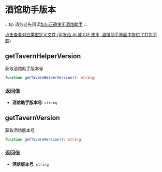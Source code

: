 # 酒馆助手版本

:::tip
请务必先阅读[如何正确使用酒馆助手](/guide/基本用法/如何正确使用酒馆助手.md)
:::

[点击查看对应类型定义文件 (可发给 AI 或 IDE 使用, 酒馆助手界面中提供了打包下载)](https://github.com/N0VI028/JS-Slash-Runner/blob/main/%40types/function/version.d.ts)

<CustomTOC />

## getTavernHelperVersion

获取酒馆助手版本号

```ts
function getTavernHelperVersion(): string;
```

### 返回值

- **酒馆助手版本号**: `string`

## getTavernVersion

获取酒馆版本号

```ts
function getTavernVersion(): string;
```

### 返回值

- **酒馆版本号**: `string`
